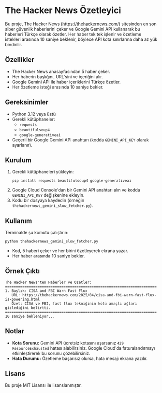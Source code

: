 # The Hacker News Özetleyici

Bu proje, The Hacker News (https://thehackernews.com/) sitesinden en son siber güvenlik haberlerini çeker ve Google Gemini API kullanarak bu haberleri Türkçe olarak özetler. Her haber tek tek işlenir ve özetleme istekleri arasında 10 saniye beklenir, böylece API kota sınırlarına daha az yük bindirilir.

## Özellikler
- The Hacker News anasayfasından 5 haber çeker.
- Her haberin başlığını, URL'sini ve içeriğini alır.
- Google Gemini API ile haber içeriklerini Türkçe özetler.
- Her özetleme isteği arasında 10 saniye bekler.

## Gereksinimler
- Python 3.12 veya üstü
- Gerekli kütüphaneler:
  - `requests`
  - `beautifulsoup4`
  - `google-generativeai`
- Geçerli bir Google Gemini API anahtarı (kodda `GEMINI_API_KEY` olarak ayarlanır).

## Kurulum
1. Gerekli kütüphaneleri yükleyin:
   ```bash
   pip install requests beautifulsoup4 google-generativeai
   ```
2. Google Cloud Console'dan bir Gemini API anahtarı alın ve kodda `GEMINI_API_KEY` değişkenine ekleyin.
3. Kodu bir dosyaya kaydedin (örneğin `thehackernews_gemini_slow_fetcher.py`).

## Kullanım
Terminalde şu komutu çalıştırın:
```bash
python thehackernews_gemini_slow_fetcher.py
```
- Kod, 5 haberi çeker ve her birini özetleyerek ekrana yazar.
- Her haber arasında 10 saniye bekler.

## Örnek Çıktı
```
The Hacker News'ten Haberler ve Özetler:
======================================================================
1. Başlık: CISA and FBI Warn Fast Flux
   URL: https://thehackernews.com/2025/04/cisa-and-fbi-warn-fast-flux-is-powering.html
   Özet: CISA ve FBI, fast flux tekniğinin kötü amaçlı ağları gizlediğini belirtti.
======================================================================
10 saniye bekleniyor...
```

## Notlar
- **Kota Sorunu:** Gemini API ücretsiz kotasını aşarsanız `429 ResourceExhausted` hatası alabilirsiniz. Google Cloud'da faturalandırmayı etkinleştirerek bu sorunu çözebilirsiniz.
- **Hata Durumu:** Özetleme başarısız olursa, hata mesajı ekrana yazılır.

## Lisans
Bu proje MIT Lisansı ile lisanslanmıştır.
